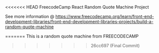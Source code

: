 <<<<<<< HEAD
FreecodeCamp React Random Quote Machine Project

See more information @ https://www.freecodecamp.org/learn/front-end-development-libraries/front-end-development-libraries-projects/build-a-random-quote-machine

=======
This is a random quote machine from FREECODECAMP 

>>>>>>> 26cc697 (Final Commit)
